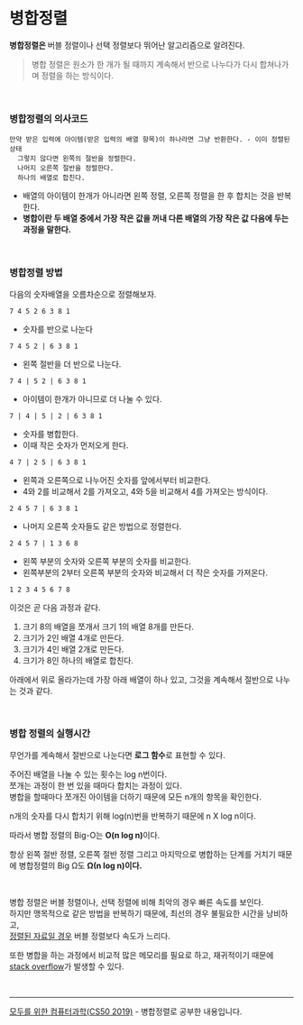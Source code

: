 # 병합정렬

<b>병합정렬은 </b>버블 정렬이나 선택 정렬보다 뛰어난 알고리즘으로 알려진다.

> 병합 정렬은 원소가 한 개가 될 때까지 계속해서 반으로 나누다가 다시 합쳐나가며 정렬을 하는 방식이다.

<br>

### 병합정렬의 의사코드

```
만약 받은 입력에 아이템(받은 입력의 배열 항목)이 하나라면 그냥 반환한다. - 이미 정렬된 상태
  그렇지 않다면 왼쪽의 절반을 정렬한다.
  나머지 오른쪽 절반을 정렬한다.
  하나의 배열로 합친다.
```

- 배열의 아이템이 한개가 아니라면 왼쪽 정렬, 오른쪽 정렬을 한 후 합치는 것을 반복한다.
- <b>병합이란 두 배열 중에서 가장 작은 값을 꺼내 다른 배열의 가장 작은 값 다음에 두는 과정을 말한다.</b>

<br>

### 병합정렬 방법

다음의 숫자배열을 오름차순으로 정렬해보자.

```
7 4 5 2 6 3 8 1
```

- 숫자를 반으로 나눈다

```
7 4 5 2 | 6 3 8 1
```

- 왼쪽 절반을 더 반으로 나눈다.

```
7 4 | 5 2 | 6 3 8 1
```

- 아이템이 한개가 아니므로 더 나눌 수 있다.

```
7 | 4 | 5 | 2 | 6 3 8 1
```

- 숫자를 병합한다.
- 이때 작은 숫자가 먼저오게 한다.

```
4 7 | 2 5 | 6 3 8 1
```

- 왼쪽과 오른쪽으로 나누어진 숫자를 앞에서부터 비교한다.
- 4와 2를 비교해서 2를 가져오고, 4와 5을 비교해서 4를 가져오는 방식이다.

```
2 4 5 7 | 6 3 8 1
```

- 나머지 오른쪽 숫자들도 같은 방법으로 정렬한다.

```
2 4 5 7 | 1 3 6 8
```

- 왼쪽 부분의 숫자와 오른쪽 부분의 숫자를 비교한다.
- 왼쪽부분의 2부터 오른쪽 부분의 숫자와 비교해서 더 작은 숫자를 가져온다.

```
1 2 3 4 5 6 7 8
```

이것은 곧 다음 과정과 같다.

1. 크기 8의 배열을 쪼개서 크기 1의 배열 8개를 만든다.
2. 크기가 2인 배열 4개로 만든다.
3. 크기가 4인 배열 2개로 만든다.
4. 크기가 8인 하나의 배열로 합친다.

아래에서 위로 올라가는데 가장 아래 배열이 하나 있고, 그것을 계속해서 절반으로 나누는 것과 같다.

<br>

### 병합 정렬의 실행시간

무언가를 계속해서 절반으로 나눈다면 <b>로그 함수</b>로 표현할 수 있다.

주어진 배열을 나눌 수 있는 횟수는 log n번이다.<br>
쪼개는 과정이 한 번 있을 때마다 합치는 과정이 있다.<br>
병합을 할때마다 쪼개진 아이템을 더하기 때문에 모든 n개의 항목을 확인한다.<br>

n개의 숫자를 다시 합치기 위해 log(n)번을 반복하기 때문에
n X log n이다.

따라서 병합 정렬의 Big-O는 <b>O(n log n)</b>이다.<br>

항상 왼쪽 절반 정렬, 오른쪽 절반 정렬 그리고 마지막으로 병합하는 단계를 거치기 때문에 병합정렬의 Big Ω도 <b>Ω(n log n)이다.</b>

<br>

병합 정렬은 버블 정렬이나, 선택 정렬에 비해 최악의 경우
빠른 속도를 보인다.<br>
하지만 맹목적으로 같은 방법을 반복하기 때문에, 최선의 경우 불필요한 시간을 낭비하고,<br> <u>정렬된 자료일 경우</u> 버블 정렬보다 속도가 느리다.<br>

또한 병합을 하는 과정에서 비교적 많은 메모리를 필요로 하고, 재귀적이기 때문에 [stack overflow](https://github.com/leejaypower/TIL/blob/main/CS50/메모리/오버플로우,입력받는함수)가 발생할 수 있다.

<br>
<hr>
<a href="https://www.boostcourse.org/cs112">모두를 위한 컴퓨터과학(CS50 2019)</a> - 병합정렬로 공부한 내용입니다.
